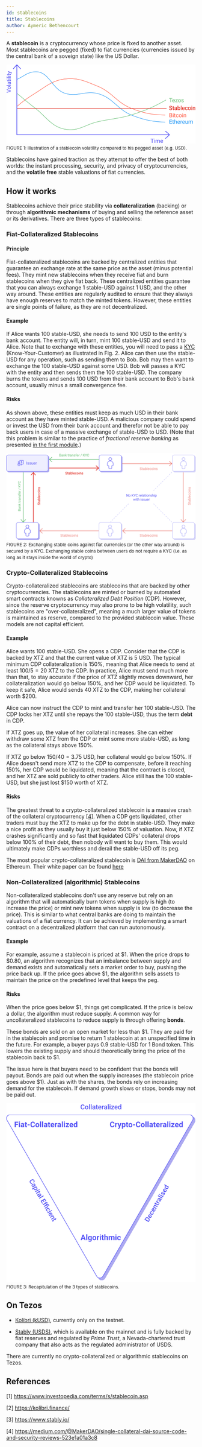 ```yaml
---
id: stablecoins
title: Stablecoins
author: Aymeric Bethencourt
---
```


A **stablecoin** is a cryptocurrency whose price is fixed to another asset. Most stablecoins are pegged (fixed) to fiat currencies (currencies issued by the central bank of a soveign state) like the US Dollar. 

![](../../static/img/defi/stablecoin.svg)
<small className="figure">FIGURE 1: Illustration of a stablecoin volatility compared to his pegged asset (e.g. USD).</small>

Stablecoins have gained traction as they attempt to offer the best of both worlds: the instant processing, security, and privacy of cryptocurrencies, and the **volatile free** stable valuations of fiat currencies.

## How it works
Stablecoins achieve their price stability via **collateralization** (backing) or through **algorithmic mechanisms** of buying and selling the reference asset or its derivatives. There are three types of stablecoins:

### Fiat-Collateralized Stablecoins
#### Principle
Fiat-collateralized stablecoins are backed by centralized entities that guarantee an exchange rate at the same price as the asset (minus potential fees). They mint new stablecoins when they receive fiat and burn stablecoins when they give fiat back. These centralized entities guarantee that you can always exchange 1 stable-USD against 1 USD, and the other way around. These entities are regularly audited to ensure that they always have enough reserves to match the minted tokens. However, these entities are single points of failure, as they are not decentralized.

#### Example
If Alice wants 100 stable-USD, she needs to send 100 USD to the entity's bank account. The entity will, in turn, mint 100 stable-USD and send it to Alice. Note that to exchange with these entities, you will need to pass a [KYC](https://en.wikipedia.org/wiki/Know_your_customer) (Know-Your-Customer) as illustrated in Fig. 2. Alice can then use the stable-USD for any operation, such as sending them to Bob. Bob may then want to exchange the 100 stable-USD against some USD. Bob will passes a KYC with the entity and then sends them the 100 stable-USD. The company burns the tokens and sends 100 USD from their bank account to Bob's bank account, usually minus a small convergence fee.

#### Risks
As shown above, these entities must keep as much USD in their bank account as they have minted stable-USD. A malicious company could spend or invest the USD from their bank account and therefor not be able to pay back users in case of a massive exchange of stable-USD to USD. (Note that this problem is similar to the practice of _fractional reserve banking_ as presented [in the first module](/blockchain-basics/introduction).)

![](../../static/img/defi/stablecoin-kyc.svg)
<small className="figure">FIGURE 2: Exchanging stable coins against fiat currencies (or the other way around) is secured by a KYC. Exchanging stable coins between users do not require a KYC (i.e. as long as it stays inside the world of crypto)</small>

### Crypto-Collateralized Stablecoins
Crypto-collateralized stablecoins are stablecoins that are backed by other cryptocurrencies. The stablecoins are minted or burned by automated smart contracts knowns as _Collateralized Debt Position_ (CDP). However, since the reserve cryptocurrency may also prone to be high volatility, such stablecoins are "over-collateralized", meaning a much larger value of tokens is maintained as reserve, compared to the provided stablecoin value. These models are not capital efficient.

#### Example
Alice wants 100 stable-USD. She opens a CDP. Consider that the CDP is backed by XTZ and that the current value of XTZ is 5 USD. The typical minimum CDP collateralization is 150%, meaning that Alice needs to send at least $100 / 5 = 20$ XTZ to the CDP. In practice, Alice must send much more than that, to stay accurate if the price of XTZ slightly moves downward, her collateralization would go below 150%, and her CDP would be liquidated. To keep it safe, Alice would sends 40 XTZ to the CDP, making her collateral worth $200.

Alice can now instruct the CDP to mint and transfer her 100 stable-USD. The CDP locks her XTZ until she repays the 100 stable-USD, thus the term **debt** in CDP. 

If XTZ goes up, the value of her collateral increases. She can either withdraw some XTZ from the CDP or mint some more stable-USD, as long as the collateral stays above 150%.

If XTZ go below $150 / 40 = 3.75$ USD, her collateral would go below 150%. If Alice doesn't send more XTZ to the CDP to compensate, before it reaching 150%, her CDP would be liquidated, meaning that the contract is closed, and her XTZ are sold publicly to other traders. Alice still has the 100 stable-USD, but she just lost $150 worth of XTZ.

#### Risks
The greatest threat to a crypto-collateralized stablecoin is a massive crash of the collateral cryptocurrency [[4]](/defi/stablecoins#references). When a CDP gets liquidated, other traders must buy the XTZ to make up for the debt in stable-USD. They make a nice profit as they usually buy it just below 150% of valuation. Now, if XTZ crashes significantly and so fast that liquidated CDPs' collateral drops below 100% of their debt, then nobody will want to buy them. This would ultimately make CDPs worthless and derail the stable-USD off its peg.

The most popular crypto-collateralized stablecoin is [DAI from MakerDAO](https://makerdao.com/) on Ethereum. Their white paper can be found [here](https://makerdao.com/whitepaper/DaiDec17WP.pdf)

### Non-Collateralized (algorithmic) Stablecoins
Non-collateralized stablecoins don't use any reserve but rely on an algorithm that will automatically burn tokens when supply is high (to increase the price) or mint new tokens when supply is low (to decrease the price). This is similar to what central banks are doing to maintain the valuations of a fiat currency. It can be achieved by implementing a smart contract on a decentralized platform that can run autonomously.


#### Example
For example, assume a stablecoin is priced at $1. When the price drops to $0.80, an algorithm recognizes that an imbalance between supply and demand exists and automatically sets a market order to buy, pushing the price back up. If the price goes above $1, the algorithm sells assets to maintain the price on the predefined level that keeps the peg. 

#### Risks
When the price goes below $1, things get complicated. If the price is below a dollar, the algorithm must reduce supply. A common way for uncollateralized stablecoins to reduce supply is through offering **bonds**.

These bonds are sold on an open market for less than $1. They are paid for in the stablecoin and promise to return 1 stablecoin at an unspecified time in the future. For example, a buyer pays 0.9 stable-USD for 1 Bond token. This lowers the existing supply and should theoretically bring the price of the stablecoin back to $1.

The issue here is that buyers need to be confident that the bonds will payout. Bonds are paid out when the supply increases (the stablecoin price goes above $1). Just as with the shares, the bonds rely on increasing demand for the stablecoin. If demand growth slows or stops, bonds may not be paid out.

![](../../static/img/defi/stablecoin-types.svg)
<small className="figure">FIGURE 3: Recapitulation of the 3 types of stablecoins.</small>

## On Tezos
- [Kolibri (kUSD)](https://kolibri.finance/), currently only on the testnet.
  
- [Stably (USDS)](https://www.stably.io/), which is available on the mainnet and is fully backed by fiat reserves and regulated by _Prime Trust_, a Nevada-chartered trust company that also acts as the regulated administrator of USDS. 

There are currently no crypto-collateralized or algorithmic stablecoins on Tezos.

## References
[1] https://www.investopedia.com/terms/s/stablecoin.asp

[2] https://kolibri.finance/

[3] https://www.stably.io/

[4] https://medium.com/@MakerDAO/single-collateral-dai-source-code-and-security-reviews-523e1a01a3c8
